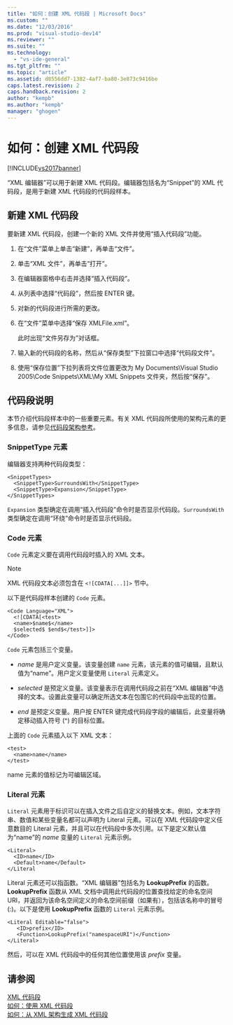 ```yaml
---
title: "如何：创建 XML 代码段 | Microsoft Docs"
ms.custom: ""
ms.date: "12/03/2016"
ms.prod: "visual-studio-dev14"
ms.reviewer: ""
ms.suite: ""
ms.technology: 
  - "vs-ide-general"
ms.tgt_pltfrm: ""
ms.topic: "article"
ms.assetid: d8556dd7-1382-4af7-ba80-3e873c9416be
caps.latest.revision: 2
caps.handback.revision: 2
author: "kempb"
ms.author: "kempb"
manager: "ghogen"
---
```

# 如何：创建 XML 代码段
[!INCLUDE[vs2017banner](../code-quality/includes/vs2017banner.md)]

“XML 编辑器”可以用于新建 XML 代码段。编辑器包括名为“Snippet”的 XML 代码段，是用于新建 XML 代码段的代码段样本。  
  
## 新建 XML 代码段  
 要新建 XML 代码段，创建一个新的 XML 文件并使用“插入代码段”功能。  
  
1.  在“文件”菜单上单击“新建”，再单击“文件”。  
  
2.  单击“XML 文件”，再单击“打开”。  
  
3.  在编辑器窗格中右击并选择“插入代码段”。  
  
4.  从列表中选择“代码段”，然后按 ENTER 键。  
  
5.  对新的代码段进行所需的更改。  
  
6.  在“文件”菜单中选择“保存 XMLFile.xml”。  
  
     此时出现“文件另存为”对话框。  
  
7.  输入新的代码段的名称，然后从“保存类型”下拉窗口中选择“代码段文件”。  
  
8.  使用“保存位置”下拉列表将文件位置更改为 My Documents\\Visual Studio 2005\\Code Snippets\\XML\\My XML Snippets 文件夹，然后按“保存”。  
  
## 代码段说明  
 本节介绍代码段样本中的一些重要元素。有关 XML 代码段所使用的架构元素的更多信息，请参见[代码段架构参考](../ide/code-snippets-schema-reference.md)。  
  
### SnippetType 元素  
 编辑器支持两种代码段类型：  
  
```  
<SnippetTypes>  
  <SnippetType>SurroundsWith</SnippetType>  
  <SnippetType>Expansion</SnippetType>  
</SnippetTypes>  
```  
  
 `Expansion` 类型确定在调用“插入代码段”命令时是否显示代码段。`SurroundsWith` 类型确定在调用“环绕”命令时是否显示代码段。  
  
### Code 元素  
 `Code` 元素定义要在调用代码段时插入的 XML 文本。  
  
> [!NOTE]
>  XML 代码段文本必须包含在 `<![CDATA[...]]>` 节中。  
  
 以下是代码段样本创建的 `Code` 元素。  
  
```  
<Code Language="XML">  
  <![CDATA[<test>  
  <name>$name$</name>  
  $selected$ $end$</test>]]>  
</Code>  
```  
  
 `Code` 元素包括三个变量。  
  
-   $name$ 是用户定义变量。该变量创建 `name` 元素，该元素的值可编辑，且默认值为“name”。用户定义变量使用 `Literal` 元素定义。  
  
-   $selected$ 是预定义变量。该变量表示在调用代码段之前在“XML 编辑器”中选择的文本。设置此变量可以确定所选文本在包围它的代码段中出现的位置。  
  
-   $end$ 是预定义变量。用户按 ENTER 键完成代码段字段的编辑后，此变量将确定移动插入符号 \(^\) 的目标位置。  
  
 上面的 `Code` 元素插入以下 XML 文本：  
  
```  
<test>  
  <name>name</name>  
</test>  
```  
  
 name 元素的值标记为可编辑区域。  
  
### Literal 元素  
 `Literal` 元素用于标识可以在插入文件之后自定义的替换文本。例如，文本字符串、数值和某些变量名都可以声明为 Literal 元素。可以在 XML 代码段中定义任意数目的 Literal 元素，并且可以在代码段中多次引用。以下是定义默认值为“name”的 $name$ 变量的 `Literal` 元素示例。  
  
```  
<Literal>  
  <ID>name</ID>  
  <Default>name</Default>  
</Literal  
```  
  
 Literal 元素还可以指函数。“XML 编辑器”包括名为 **LookupPrefix** 的函数。**LookupPrefix** 函数从 XML 文档中调用此代码段的位置查找给定的命名空间 URI，并返回为该命名空间定义的命名空间前缀（如果有），包括该名称中的冒号 \(:\)。以下是使用 **LookupPrefix** 函数的 `Literal` 元素示例。  
  
```  
<Literal Editable="false">  
   <ID>prefix</ID>  
   <Function>LookupPrefix("namespaceURI")</Function>  
</Literal>  
```  
  
 然后，可以在 XML 代码段中的任何其他位置使用该 $prefix$ 变量。  
  
## 请参阅  
 [XML 代码段](../xml-tools/xml-snippets.md)   
 [如何：使用 XML 代码段](../xml-tools/how-to-use-xml-snippets.md)   
 [如何：从 XML 架构生成 XML 代码段](../Topic/How%20to:%20Generate%20an%20XML%20Snippet%20From%20an%20XML%20Schema.md)